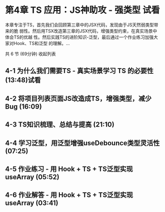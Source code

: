 # 第4章 TS 应用：JS神助攻 - 强类型 试看
本章专注于TS，首先我们会回顾第三章中的JSX代码，发现由于JS天然弱类型带来的脆 弱性。然后⽤TSX改造第三章的JSX代码，增强类型约束，在真实场景中体会TS的优越 性。然后实践TS的进阶知识-泛型，最后通过⼀个作业练习加强⼤家对Hook、TS和泛型 的理解。...

共 6 节 (69分钟) 收起列表

## 4-1 为什么我们需要TS - 真实场景学习 TS 的必要性 (13:48)试看
## 4-2 将项目列表页面JS改造成TS，增强类型，减少Bug (16:09)
## 4-3 TS知识梳理、总结与提高 (21:10)
## 4-4 学习泛型，用泛型增强useDebounce类型灵活性 (07:25)
## 4-5 作业练习 - 用 Hook + TS + TS泛型实现useArray (05:52)
## 4-6 作业解答 - ⽤ Hook + TS + TS泛型实现useArray (03:41)